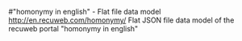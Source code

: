 #"homonymy in english" - Flat file data model
http://en.recuweb.com/homonymy/
Flat JSON file data model of the recuweb portal "homonymy in english"
